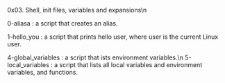 0x03. Shell, init files, variables and expansions\n

 0-aliasa : a  script that creates an alias. 

1-hello_you : a script that prints hello user, where user is the current Linux user.

4-global_variables : a script that ists environment variables.\n
5-local_variables : a script that lists all local variables and environment variables, and functions.
